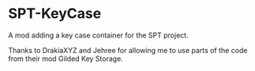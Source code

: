 # SPT-KeyCase
A mod adding a key case container for the SPT project.

Thanks to DrakiaXYZ and Jehree for allowing me to use parts of the code from their mod Gilded Key Storage.
